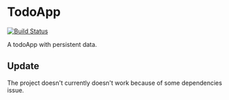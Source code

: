 # TodoApp

[![Build Status](https://semaphoreci.com/api/v1/chaitya62/todoapp/branches/reduxtodo/badge.svg)](https://semaphoreci.com/chaitya62/todoapp)

A todoApp with persistent data.

## Update 

The project doesn't currently doesn't work because of some dependencies issue. 
